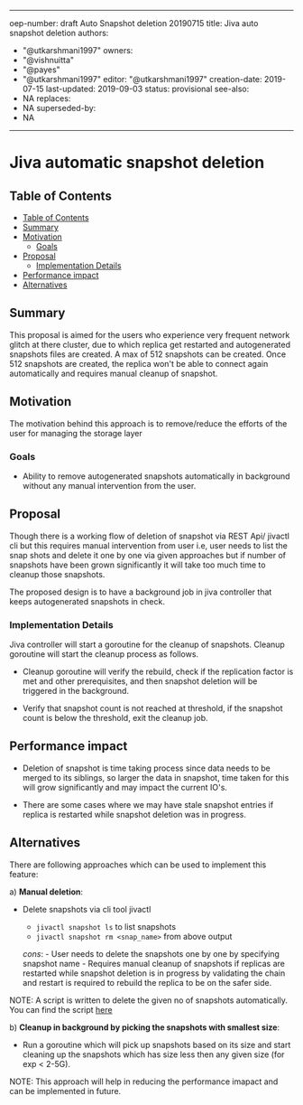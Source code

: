 
---
oep-number: draft Auto Snapshot deletion 20190715
title: Jiva auto snapshot deletion
authors:
  - "@utkarshmani1997"
owners:
  - "@vishnuitta"
  - "@payes"
  - "@utkarshmani1997"
editor: "@utkarshmani1997"
creation-date: 2019-07-15
last-updated: 2019-09-03
status: provisional
see-also:
  - NA
replaces:
  - NA
superseded-by:
  - NA
---

 # Jiva automatic snapshot deletion

 ## Table of Contents

 * [Table of Contents](#table-of-contents)
* [Summary](#summary)
* [Motivation](#motivation)
    * [Goals](#goals)
* [Proposal](#proposal)
    * [Implementation Details](#implementation-details)
* [Performance impact](#performance-impact)
* [Alternatives](#alternatives)

 ## Summary

 This proposal is aimed for the users who experience very frequent network glitch
 at there cluster, due to which replica get restarted and autogenerated snapshots
 files are created. A max of 512 snapshots can be created. Once 512 snapshots are
 created, the replica won't be able to connect again automatically and requires
 manual cleanup of snapshot.

 ## Motivation

 The motivation behind this approach is to remove/reduce the efforts of the user
 for managing the storage layer

 ### Goals

 - Ability to remove autogenerated snapshots automatically in background without
   any manual intervention from the user.

 ## Proposal

 Though there is a working flow of deletion of snapshot via REST Api/ jivactl cli
 but this requires manual intervention from user i.e, user needs to list the snap
 shots and delete it one by one via given approaches but if number of snapshots have
 been grown significantly it will take too much time to cleanup those snapshots.

 The proposed design is to have a background job in jiva controller that keeps
 autogenerated snapshots in check.

 ### Implementation Details

 Jiva controller will start a goroutine for the cleanup of snapshots.
 Cleanup goroutine will start the cleanup process as follows.

 * Cleanup goroutine will verify the rebuild, check if the replication factor is
   met and other prerequisites, and then snapshot deletion will be triggered in the
   background.

 * Verify that snapshot count is not reached at threshold, if the snapshot
   count is below the threshold, exit the cleanup job.

 ## Performance impact

 - Deletion of snapshot is time taking process since data needs to be merged to
   its siblings, so larger the data in snapshot, time taken for this will grow
   significantly and may impact the current IO's.

 - There are some cases where we may have stale snapshot entries if replica is
   restarted while snapshot deletion was in progress.

 ## Alternatives

 There are following approaches which can be used to implement this feature:

 a) **Manual deletion**:

 - Delete snapshots via cli tool jivactl
     - `jivactl snapshot ls` to list snapshots
     - `jivactl snapshot rm <snap_name>` from above output

    *cons*:
       - User needs to delete the snapshots one by one by specifying snapshot name
       - Requires manual cleanup of snapshots if replicas are restarted while
         snapshot deletion is in progress by validating the chain and restart is
         required to rebuild the replica to be on the safer side.

 NOTE: A script is written to delete the given no of snapshots automatically. You
 can find the script [here](https://github.com/openebs/openebs/blob/master/k8s/jiva/snapshot-cleanup.sh)

 b) **Cleanup in background by picking the snapshots with smallest size**:

 - Run a goroutine which will pick up snapshots based on its size and start
   cleaning up the snapshots which has size less then any given size (for
   exp < 2-5G).

 NOTE: This approach will help in reducing the performance imapact and can be
 implemented in future.

  
